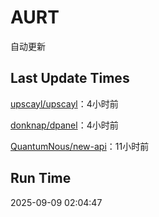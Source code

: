 # AURT

自动更新


## Last Update Times

[upscayl/upscayl](https://github.com/upscayl/upscayl)：4小时前

[donknap/dpanel](https://github.com/donknap/dpanel)：4小时前

[QuantumNous/new-api](https://github.com/QuantumNous/new-api)：11小时前


## Run Time
2025-09-09 02:04:47
